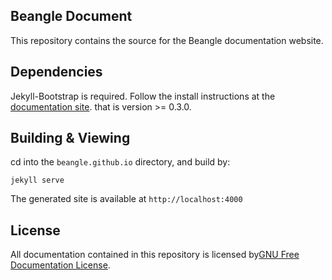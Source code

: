 ## Beangle Document #

This repository contains the source for the Beangle documentation website.

## Dependencies ##

Jekyll-Bootstrap is required. Follow the install instructions at the  [documentation site](http://jekyllbootstrap.com). that is version >= 0.3.0.

## Building & Viewing ##

cd into the `beangle.github.io` directory, and build by:

    jekyll serve

The generated site is available at `http://localhost:4000`


## License ##

All documentation contained in this repository is licensed by[GNU Free Documentation License](http://www.gnu.org/copyleft/fdl.html).

